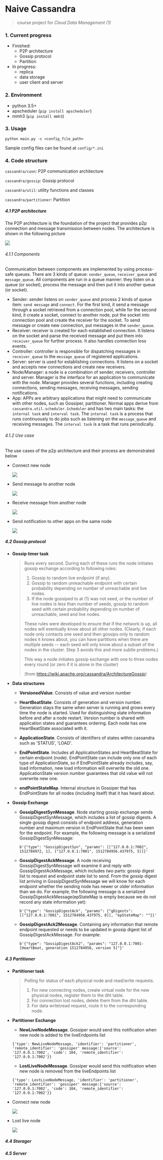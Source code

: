 # Naive Cassandra

> course project for *Cloud Data Management (1)*

### 1. Current progress

* Finished:
  *  P2P architecture
  *  Gossip protocol
  *  Partition
* In progress:
  * replica
  * data storage
  * user client and server

### 2. Environment

* python 3.5+
* apscheduler (`pip install apscheduler`)
* mmh3 (`pip install mmh3`)

### 3. Usage

`python main.py -c <config_file_path>`

Sample config files can be found at `config/*.ini`

### 4. Code structure

`cassandra/conn`: P2P communication architecture

`cassandra/gossip`: Gossip protocol

`cassandra/util`: utility functions and classes

`cassandra/partitioner`: Partition

##### 4.1 P2P architecture

The P2P architecture is the foundation of the project that provides p2p connection and message transmission between nodes. The architecture is shown in the following picture

![](./resource/p2p_arch.png)

###### 4.1.1 Components

Communication between components are implemented by using process-safe queues. There are 3 kinds of queue: `sender_queue`, `receiver_queue` and `message_queue`. All components are run in a queue manner: they listen on a queue (or socket), process the message and then put it into another queue (or socket).

* Sender: sender listens on `sender_queue` and process 2 kinds of queue item: `send message` and `connect`. For the first kind, it send a message through a socket retrieved from a connection pool, while for the second kind, it create a socket, connect to another node, put the socket into connection pool and create the receiver for the socket. To send message or create new connection, put messages in the `sender_queue`.
* Receiver: receiver is created for each established connection. It listens on the socket and parse the received message and put them into `receiver_queue` for further process. It also handles connection loss events.
* Controller: controller is responsible for dispatching messages in `receiver_queue` to the `message_queue` of registered applications. 
* Server: server is used for establishing connections. It listens on a socket and accepts new connections and create new receivers.
* Node/Manager: a node is a combination of sender, receivers, controller and server. Manager is the interface for an application to communicate with the node. Manager provides several functions, including creating connections, sending messages, receiving messages, sending notifications.
* App: APPs are arbitrary applications that might need to communicate with other nodes, such as Gossiper, partitioner. Normal apps derive from `cassandra.util.scheduler.Scheduler`  and has two main tasks: the `internal task` and `interval task`. The `internal task` is a process that runs continuously to do jobs such as listening on the `message_queue` and receiving messages. The `interval task`  is a task that runs periodically.

###### 4.1.2 Use case

The use cases of the p2p architecture and their process are demonstrated below

* Connect new node

  ![](./resource/p2p_connect.png)

* Send message to another node

  ![](./resource/p2p_send.png)

* Receive message from another node

  ![](./resource/p2p_recv.png)

* Send notification to other apps on the same node

  ![](./resource/p2p_noti.png)

##### 4.2 Gossip protocol

* **Gossip timer task**

  > Runs every second. During each of these runs the node initiates gossip exchange according to following rules:
  >
  > 1. Gossip to random live endpoint (if any).
  > 2. Gossip to random unreachable endpoint with certain probability depending on number of unreachable and live nodes.
  > 3. If the node gossiped to at (1) was not seed, or the number of live nodes is less than number of seeds, gossip to random seed with certain probability depending on number of unreachable, seed and live nodes.
  >
  > These rules were developed to ensure that if the network is up, all nodes will eventually know about all other nodes. (Clearly, if each node only contacts one seed and then gossips only to random nodes it knows about, you can have partitions when there are multiple seeds -- each seed will only know about a subset of the nodes in the cluster. Step 3 avoids this and more subtle problems.)
  >
  > This way a node initiates gossip exchange with one to three nodes every round (or zero if it is alone in the cluster)
  >
  > (from https://wiki.apache.org/cassandra/ArchitectureGossip)

* **Data structures**

  * **VersionedValue**. Consists of value and version number
  * **HeartBeatState**. Consists of generation and version number. Generation stays the same when server is running and grows every time the node is started. Used for distinguishing state information before and after a node restart. Version number is shared with application states and guarantees ordering. Each node has one HeartBeatState associated with it.

  * **ApplicationState**. Consists of identifiers of states within cassandra  such as 'STATUS', 'LOAD'.
  * **EndPointState**. Includes all ApplicationStates and HeartBeatState for certain endpoint (node). EndPointState can include only one of each type of ApplicationState, so if EndPointState already includes, say, load information, new load information will overwrite the old one. ApplicationState version number guarantees that old value will not overwrite new one.

  * **endPointStateMap**. Internal structure in Gossiper that has EndPointState for all nodes (including itself) that it has heard about.

* **Gossip Exchange**

  * **GossipDigestSynMessage**. Node starting gossip exchange sends GossipDigestSynMessage, which includes a list of gossip digests. A single gossip digest consists of endpoint address, generation number and maximum version in EndPointState that has been seen for the endpoint. For example, the following message is a serialized GossipDigestSynMessage:

    ```
    b'{"type": "GossipDigestSyn", "params": [["127.0.0.1:7002", 1512784972, 1], ["127.0.0.1:7001", 1512784956.437975, 5]]}'
    ```

  * **GossipDigestAckMessage**. A node receiving GossipDigestSynMessage will examine it and reply with GossipDigestAckMessage, which includes _two_ parts: gossip digest list to request and endpoint state list to send. From the gossip digest list arriving in GossipDigestSynMessage we will know for each endpoint whether the sending node has newer or older information than we do. For example, the following message is a serialized GossipDigestAckMessage(epStateMap is empty because we do not record any state information yet):

    ```
    b'{"type": "GossipDigestAck", "params": {"gDigests": [["127.0.0.1:7001", 1512784956.437975, 0]], "epStateMap": ""}}'
    ```

  * **GossipDigestAck2Message**. Containing any information that remote endpoint requested or needs to be updated in gossip digest list of GossipDigestAckMessage. For example:

    ```
    b'{"type": "GossipDigestAck2", "params": "127.0.0.1:7001-[HeartBeat, generation 1512784956, version 5]"}'
    ```

##### 4.3 Partitioner

* **Partitioner task**

  > Polling for status of each physical node and read/write requests. 
  > 1. For new connecting nodes, create virtual node for the new physical nodes, register them to the dht table.
  > 2. For connection lost nodes, delete them from the dht table.
  > 3. For data write\read request, route it to the corresponding node.

* **Partitioner Exchange**

   * **NewLiveNodeMessage**. Gossiper would send this notification when new node is added to the liveEndpoints list

    ```
    {'type': NewLiveNodeMessage, 'identifier': 'partitioner', 'remote_identifier': 'gossiper' message:{'source': '127.0.0.1:7002', 'code': 104, 'remote_identifier': '127.0.0.1:7002'}}
    ```
   * **LostLiveNodeMessage**. Gossiper would send this notification when new node is removed from the liveEndpoints list

    ```
    {'type': LostLiveNodeMessage, 'identifier': 'partitioner', 'remote_identifier': 'gossiper' message:{'source': '127.0.0.1:7002', 'code': 104, 'remote_identifier': '127.0.0.1:7002'}}
    ```

* Connect new node

  ![](./resource/partitioner-1.png)

* Lost live node

  ![](./resource/partitioner-2.png)


##### 4.4 Storager

##### 4.5 Server